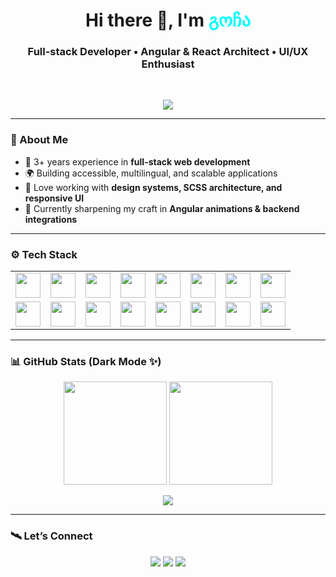 <h1 align="center">Hi there 👋, I'm <span style="color:#00ffff;">გოჩა</span></h1>
<h3 align="center">Full-stack Developer • Angular & React Architect • UI/UX Enthusiast</h3>

<br/>

<p align="center">
  <img src="https://readme-typing-svg.herokuapp.com?color=00FFFF&center=true&vCenter=true&lines=Full-stack+Developer;Frontend+Fanatic;Backend+Tactician;Code+is+Poetry" />
</p>

---

### 🧠 About Me  
- 💼 3+ years experience in **full-stack web development**  
- 🌍 Building accessible, multilingual, and scalable applications  
- 🔧 Love working with **design systems, SCSS architecture, and responsive UI**  
- 🎯 Currently sharpening my craft in **Angular animations & backend integrations**

---

### ⚙️ Tech Stack  

<table>
  <tr>
    <td><img src="https://cdn.jsdelivr.net/gh/devicons/devicon/icons/html5/html5-original.svg" width="40" /></td>
    <td><img src="https://cdn.jsdelivr.net/gh/devicons/devicon/icons/css3/css3-original.svg" width="40" /></td>
    <td><img src="https://cdn.jsdelivr.net/gh/devicons/devicon/icons/sass/sass-original.svg" width="40" /></td>
    <td><img src="https://cdn.jsdelivr.net/gh/devicons/devicon/icons/javascript/javascript-original.svg" width="40" /></td>
    <td><img src="https://cdn.jsdelivr.net/gh/devicons/devicon/icons/typescript/typescript-original.svg" width="40" /></td>
    <td><img src="https://cdn.jsdelivr.net/gh/devicons/devicon/icons/angularjs/angularjs-original.svg" width="40" /></td>
    <td><img src="https://cdn.jsdelivr.net/gh/devicons/devicon/icons/react/react-original.svg" width="40" /></td>
    <td><img src="https://cdn.jsdelivr.net/gh/devicons/devicon/icons/nextjs/nextjs-original.svg" width="40" /></td>
  </tr>
  <tr>
    <td><img src="https://cdn.jsdelivr.net/gh/devicons/devicon/icons/nestjs/nestjs-plain.svg" width="40" /></td>
    <td><img src="https://cdn.jsdelivr.net/gh/devicons/devicon/icons/express/express-original.svg" width="40" /></td>
    <td><img src="https://cdn.jsdelivr.net/gh/devicons/devicon/icons/dotnetcore/dotnetcore-original.svg" width="40" /></td>
    <td><img src="https://cdn.jsdelivr.net/gh/devicons/devicon/icons/postgresql/postgresql-original.svg" width="40" /></td>
    <td><img src="https://cdn.jsdelivr.net/gh/devicons/devicon/icons/mongodb/mongodb-original.svg" width="40" /></td>
    <td><img src="https://cdn.jsdelivr.net/gh/devicons/devicon/icons/docker/docker-original.svg" width="40" /></td>
    <td><img src="https://cdn.jsdelivr.net/gh/devicons/devicon/icons/git/git-original.svg" width="40" /></td>
    <td><img src="https://cdn.jsdelivr.net/gh/devicons/devicon/icons/figma/figma-original.svg" width="40" /></td>
  </tr>
</table>

---

### 📊 GitHub Stats (Dark Mode ✨)

<p align="center">
  <img src="https://github-readme-stats.vercel.app/api?username=YOUR_GITHUB_USERNAME&theme=tokyonight&show_icons=true&count_private=true" height="165">
  <img src="https://github-readme-stats.vercel.app/api/top-langs/?username=YOUR_GITHUB_USERNAME&layout=compact&theme=tokyonight" height="165">
</p>

<p align="center">
  <img src="https://github-readme-streak-stats.herokuapp.com/?user=YOUR_GITHUB_USERNAME&theme=tokyonight" />
</p>

---

### 🛰️ Let’s Connect  

<p align="center">
  <a href="mailto:YOUR_EMAIL@gmail.com"><img src="https://img.shields.io/badge/gmail-%23D14836.svg?style=for-the-badge&logo=gmail&logoColor=white" /></a>
  <a href="https://linkedin.com/in/YOUR_LINKEDIN"><img src="https://img.shields.io/badge/linkedin-%230077B5.svg?style=for-the-badge&logo=linkedin&logoColor=white" /></a>
  <a href="https://YOUR_PORTFOLIO_URL"><img src="https://img.shields.io/badge/Portfolio-000?style=for-the-badge&logo=firefox&logoColor=white" /></a>
</p>
